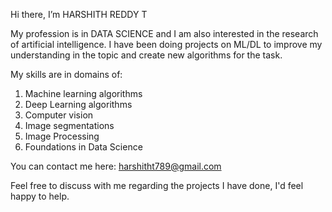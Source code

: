 Hi there, I’m HARSHITH REDDY T

My profession is in DATA SCIENCE and I am also interested in the research of artificial intelligence. I have been doing projects on ML/DL to improve my understanding in the topic and create new algorithms for the task. 

My skills are in domains of:
1. Machine learning algorithms
2. Deep Learning algorithms
3. Computer vision
4. Image segmentations
5. Image Processing
6. Foundations in Data Science

You can contact me here:
harshitht789@gmail.com

Feel free to discuss with me regarding the projects I have done, I'd feel happy to help.



<!---
harshitht789/harshitht789 is a ✨ special ✨ repository because its `README.md` (this file) appears on your GitHub profile.
You can click the Preview link to take a look at your changes.
--->
